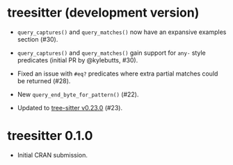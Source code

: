 # treesitter (development version)

* `query_captures()` and `query_matches()` now have an expansive examples section (#30).

* `query_captures()` and `query_matches()` gain support for `any-` style predicates (initial PR by @kylebutts, #30).

* Fixed an issue with `#eq?` predicates where extra partial matches could be returned (#28).

* New `query_end_byte_for_pattern()` (#22).

* Updated to [tree-sitter v0.23.0](https://github.com/tree-sitter/tree-sitter/releases/tag/v0.23.0) (#23).

# treesitter 0.1.0

* Initial CRAN submission.
